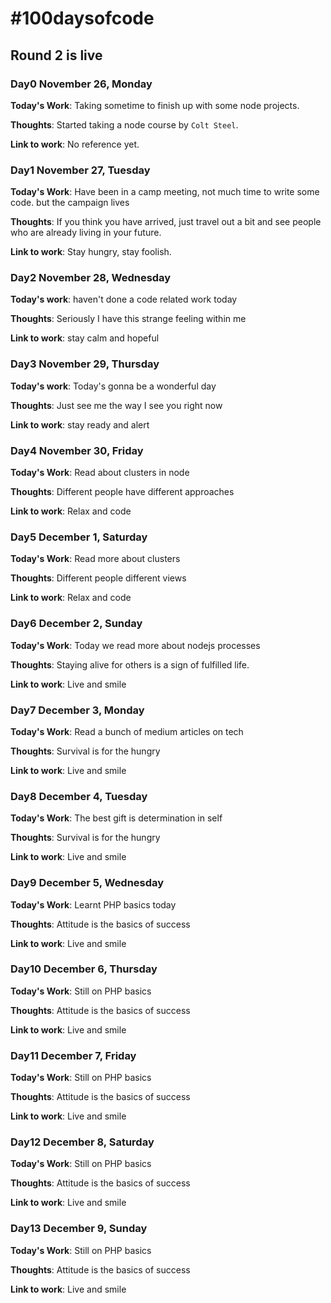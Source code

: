 # #100daysofcode

## Round 2 is live

### Day0 November 26, Monday

**Today's Work**: Taking sometime to finish up with some node projects.

**Thoughts**: Started taking a node course by `Colt Steel`.

**Link to work**: No reference yet.

### Day1 November 27, Tuesday 

**Today's Work**: Have been in a camp meeting, not much time to write some code. but the campaign lives

**Thoughts**: If you think you have arrived, just travel out a bit and see people who are already living in your future.

**Link to work**: Stay hungry, stay foolish.

### Day2 November 28, Wednesday 

**Today's work**: haven't done a code related work today

**Thoughts**: Seriously I have this strange feeling within me

**Link to  work**: stay calm and hopeful

### Day3 November 29, Thursday 

**Today's work**: Today's gonna be a wonderful day 

**Thoughts**: Just see me the way I see you right now

**Link to  work**: stay ready and alert

### Day4 November 30, Friday 

**Today's Work**: Read about clusters in node 

**Thoughts**: Different people have different approaches 

**Link to work**: Relax and code 

### Day5 December 1, Saturday 

**Today's Work**: Read more about clusters

**Thoughts**: Different people different views

**Link to work**: Relax and code 

### Day6 December 2, Sunday 

**Today's Work**: Today we read more about nodejs processes 

**Thoughts**: Staying alive for others is a sign of fulfilled life.

**Link to work**: Live and smile

### Day7 December 3, Monday  

**Today's Work**: Read a bunch of medium articles on tech 

**Thoughts**: Survival is for the hungry

**Link to work**: Live and smile

### Day8 December 4, Tuesday   

**Today's Work**: The best gift is determination in self

**Thoughts**: Survival is for the hungry

**Link to work**: Live and smile

### Day9 December 5, Wednesday   

**Today's Work**: Learnt PHP basics today

**Thoughts**: Attitude is the basics of success

**Link to work**: Live and smile

### Day10 December 6, Thursday    

**Today's Work**: Still on PHP basics

**Thoughts**: Attitude is the basics of success

**Link to work**: Live and smile

### Day11 December 7, Friday     

**Today's Work**: Still on PHP basics

**Thoughts**: Attitude is the basics of success

**Link to work**: Live and smile

### Day12 December 8, Saturday    

**Today's Work**: Still on PHP basics

**Thoughts**: Attitude is the basics of success

**Link to work**: Live and smile

### Day13 December 9, Sunday    

**Today's Work**: Still on PHP basics

**Thoughts**: Attitude is the basics of success

**Link to work**: Live and smile
